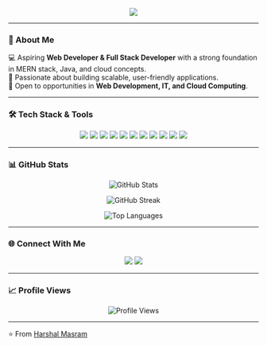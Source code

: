 <!-- Header Banner -->
<p align="center">
  <img src="https://readme-typing-svg.herokuapp.com?font=Fira+Code&weight=500&size=28&pause=1000&color=00C9A7&center=true&vCenter=true&width=600&lines=Hi+%F0%9F%91%8B+I'm+Harshal+Masram;Aspiring+Web+Developer;Full+Stack+Developer;MERN+Stack+Enthusiast;Always+learning+new+things!">
</p>

---

### 🌟 About Me  
💻 Aspiring **Web Developer & Full Stack Developer** with a strong foundation in MERN stack, Java, and cloud concepts.  
🚀 Passionate about building scalable, user-friendly applications.  
🎯 Open to opportunities in **Web Development, IT, and Cloud Computing**.  

---

### 🛠️ Tech Stack & Tools  

<p align="center">
  <!-- Frontend -->
  <img src="https://img.shields.io/badge/HTML5-E34F26?style=for-the-badge&logo=html5&logoColor=white" />
  <img src="https://img.shields.io/badge/CSS3-1572B6?style=for-the-badge&logo=css3&logoColor=white" />
  <img src="https://img.shields.io/badge/JavaScript-F7DF1E?style=for-the-badge&logo=javascript&logoColor=black" />
  <img src="https://img.shields.io/badge/React-20232A?style=for-the-badge&logo=react&logoColor=61DAFB" />
  <img src="https://img.shields.io/badge/Tailwind_CSS-38B2AC?style=for-the-badge&logo=tailwind-css&logoColor=white" />
  
  <!-- Backend -->
  <img src="https://img.shields.io/badge/Node.js-43853D?style=for-the-badge&logo=node-dot-js&logoColor=white" />
  <img src="https://img.shields.io/badge/Express.js-000000?style=for-the-badge&logo=express&logoColor=white" />
  
  <!-- Database -->
  <img src="https://img.shields.io/badge/MongoDB-4EA94B?style=for-the-badge&logo=mongodb&logoColor=white" />
  <img src="https://img.shields.io/badge/MySQL-4479A1?style=for-the-badge&logo=mysql&logoColor=white" />
  
  <!-- Other -->
  <img src="https://img.shields.io/badge/Java-ED8B00?style=for-the-badge&logo=java&logoColor=white" />
  <img src="https://img.shields.io/badge/OpenAI-412991?style=for-the-badge&logo=openai&logoColor=white" />
</p>

---

### 📊 GitHub Stats  

<p align="center">
  <img src="https://github-readme-stats.vercel.app/api?username=HarshalMasram&show_icons=true&theme=radical" alt="GitHub Stats" />
</p>

<p align="center">
  <img src="https://github-readme-streak-stats.herokuapp.com?user=HarshalMasram&theme=radical" alt="GitHub Streak" />
</p>

<p align="center">
  <img src="https://github-readme-stats.vercel.app/api/top-langs/?username=HarshalMasram&layout=compact&theme=radical" alt="Top Languages" />
</p>

---

### 🌐 Connect With Me  

<p align="center">
  <a href="https://www.linkedin.com/in/harshal-masram-1875a31a3"><img src="https://img.shields.io/badge/LinkedIn-0A66C2?style=for-the-badge&logo=linkedin&logoColor=white" /></a>
  <a href="https://myportfoliohvm.netlify.app"><img src="https://img.shields.io/badge/Portfolio-FF7139?style=for-the-badge&logo=firefox&logoColor=white" /></a>
</p>

---

### 📈 Profile Views  

<p align="center">
  <img src="https://komarev.com/ghpvc/?username=HarshalMasram&color=brightgreen&style=flat-square" alt="Profile Views" />
</p>

---

⭐️ From [Harshal Masram](https://github.com/HarshalMasram)
